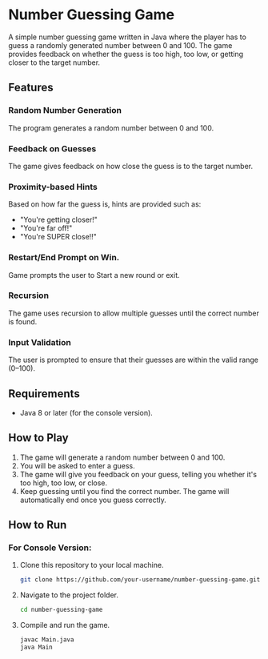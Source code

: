# Number Guessing Game

A simple number guessing game written in Java where the player has to guess a randomly generated number between 0 and 100. The game provides feedback on whether the guess is too high, too low, or getting closer to the target number.

## Features

### Random Number Generation

The program generates a random number between 0 and 100.

### Feedback on Guesses

The game gives feedback on how close the guess is to the target number.

### Proximity-based Hints

Based on how far the guess is, hints are provided such as:
- "You're getting closer!"
- "You're far off!"
- "You're SUPER close!!"

### Restart/End Prompt on Win.

Game prompts the user to Start a new round or exit.

### Recursion

The game uses recursion to allow multiple guesses until the correct number is found.

### Input Validation

The user is prompted to ensure that their guesses are within the valid range (0–100).

## Requirements

- Java 8 or later (for the console version).

## How to Play

1. The game will generate a random number between 0 and 100.
2. You will be asked to enter a guess.
3. The game will give you feedback on your guess, telling you whether it's too high, too low, or close.
4. Keep guessing until you find the correct number. The game will automatically end once you guess correctly.

## How to Run

### For Console Version:

1. Clone this repository to your local machine.
   
   ```bash
   git clone https://github.com/your-username/number-guessing-game.git
2. Navigate to the project folder.
   
   ```bash
   cd number-guessing-game
3. Compile and run the game.
   ```bash
   javac Main.java
   java Main



